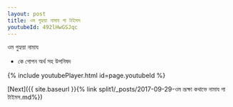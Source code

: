 ```yaml
---
layout: post
title: ওম গুহ্যয়া নামায গা টাইমস
youtubeId: 492lHwGSJqc
---
```

 
 
 ওম গুহ্যয়া নামায  
 
 -  কে গোপন অর্থ সহ উপনিষদ 
 
  
 
  
 
 
 
 
 
 


{% include youtubePlayer.html id=page.youtubeId %}
 
[Next]({{ site.baseurl }}{% link  split1/_posts/2017-09-29-ওম ভ্রূক্ষা কথাভে নামায গা টাইমস.md%})
 
